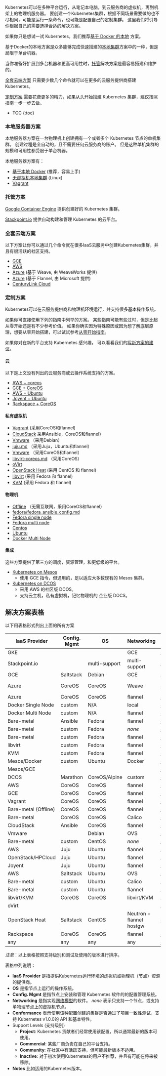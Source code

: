 ---
---

Kubernetes可以在多种平台运行，从笔记本电脑，到云服务商的虚拟机，再到机架上的物理机服务器。
要创建一个Kubernetes集群，根据不同场景需要做的也不尽相同，可能是运行一条命令，也可能是配置自己的定制集群。
这里我们将引导你根据自己的需要选择合适的解决方案。

如果你只是想试一试 Kubernetes，我们推荐[基于 Docker 的本地](/docs/getting-started-guides/docker) 方案。

基于Docker的本地方案是众多能够完成快速搭建的[本地集群](#local-machine-solutions)方案中的一种，但是局限于单台机器。

当你准备好扩展到多台机器和更高可用性时，[托管](#hosted-solutions)解决方案是最容易搭建和维护的。

[全套云端方案](#turn-key-cloud-solutions) 只需要少数几个命令就可以在更多的云服务提供商搭建 Kubernetes。

[定制方案](#custom-solutions)  需要花费更多的精力，如果从头开始搭建 Kubernetes 集群，建议按照指南一步一步去做。

* TOC
{:toc}

### 本地服务器方案

本地服务器方案在一台物理机上创建拥有一个或者多个 Kubernetes 节点的单机集群。
创建过程是全自动的，且不需要任何云服务商的账户。
但是这种单机集群的规模和可用性都受限于单台机器。

本地服务器方案有：

- [基于本地 Docker](/docs/getting-started-guides/docker) (推荐，容易上手)
- [无虚拟机本地集群](/docs/getting-started-guides/locally) (Linux)
- [Vagrant](/docs/getting-started-guides/vagrant)


### 托管方案

[Google Container Engine](https://cloud.google.com/container-engine) 提供创建好的 Kubernetes 集群。

[Stackpoint.io](https://stackpoint.io) 提供自动构建和管理 Kubernetes 的云平台。

### 全套云端方案

以下方案让你可以通过几个命令就在很多IaaS云服务中创建Kubernetes集群，并且有很活跃的社区支持。

- [GCE](/docs/getting-started-guides/gce)
- [AWS](/docs/getting-started-guides/aws)
- [Azure](/docs/getting-started-guides/coreos/azure/) (基于 Weave, 由 WeaveWorks 提供)
- [Azure](/docs/getting-started-guides/azure/) (基于 Flannel, 由 Microsoft 提供)
- [CenturyLink Cloud](/docs/getting-started-guides/clc)

### 定制方案

Kubernetes可以在云服务提供商和物理机环境运行，并支持很多基本操作系统。

如果你可直接使用下列的指南中列举的方案。
某些指南可能有些过时，但是比起从零开始还是有不少参考价值。
如果你确实因为特殊原因或因为想了解底层原理，想要从零开始搭建，可以试试参考[从零开始指南](/docs/getting-started-guides/scratch)。

如果你对在新的平台支持 Kubernetes 感兴趣，
可以看看我们的[写新方案的建议](https://github.com/kubernetes/kubernetes/tree/{{page.githubbranch}}/docs/devel/writing-a-getting-started-guide.md)。

#### 云

以下是上文没有列出的云服务商或云操作系统支持的方案。

- [AWS + coreos](/docs/getting-started-guides/coreos)
- [GCE + CoreOS](/docs/getting-started-guides/coreos)
- [AWS + Ubuntu](/docs/getting-started-guides/juju)
- [Joyent + Ubuntu](/docs/getting-started-guides/juju)
- [Rackspace + CoreOS](/docs/getting-started-guides/rackspace)

#### 私有虚拟机

- [Vagrant](/docs/getting-started-guides/coreos) (采用CoreOS和flannel)
- [CloudStack](/docs/getting-started-guides/cloudstack) 采用Ansible，CoreOS和flannel）
- [Vmware](/docs/getting-started-guides/vsphere)  （采用Debian）
- [juju.md](/docs/getting-started-guides/juju) （采用Juju，Ubuntu和flannel）
- [Vmware](/docs/getting-started-guides/coreos) （采用CoreOS和flannel）
- [libvirt-coreos.md](/docs/getting-started-guides/libvirt-coreos)  （采用CoreOS）
- [oVirt](/docs/getting-started-guides/ovirt)
- [OpenStack Heat](/docs/getting-started-guides/openstack-heat) (采用 CentOS 和 flannel)
- [libvirt](/docs/getting-started-guides/fedora/flannel_multi_node_cluster) (采用 Fedora 和 flannel)
- [KVM](/docs/getting-started-guides/fedora/flannel_multi_node_cluster)  (采用 Fedora 和 flannel)

#### 物理机

- [Offline](/docs/getting-started-guides/coreos/bare_metal_offline) （无需互联网，采用CoreOS和flannel）
- [fedora/fedora_ansible_config.md](/docs/getting-started-guides/fedora/fedora_ansible_config)
- [Fedora single node](/docs/getting-started-guides/fedora/fedora_manual_config)
- [Fedora multi node](/docs/getting-started-guides/fedora/flannel_multi_node_cluster)
- [Centos](/docs/getting-started-guides/centos/centos_manual_config)
- [Ubuntu](/docs/getting-started-guides/ubuntu)
- [Docker Multi Node](/docs/getting-started-guides/docker-multinode)

#### 集成

这些方案提供了第三方的调度，资源管理，和更低级的平台。

- [Kubernetes on Mesos](/docs/getting-started-guides/mesos)
  - 使用 GCE 指令，但通用的，足以适应大多数现有的 Mesos 集群。
- [Kubernetes on DCOS](/docs/getting-started-guides/dcos)
  - 采用 AWS 的社区版 DCOS。
  - 支持云主机，私有虚拟机，记忆物理机的 企业版 DOCS。

## 解决方案表格

以下用表格形式列出上面的所有方案

IaaS Provider        | Config. Mgmt | OS     | Networking  | Docs                                              | Conforms | Support Level
-------------------- | ------------ | ------ | ----------  | ---------------------------------------------     | ---------| ----------------------------
GKE                  |              |        | GCE         | [docs](https://cloud.google.com/container-engine) | ['œ“][3]   | Commercial
Stackpoint.io        |              | multi-support       | multi-support   | [docs](http://www.stackpointcloud.com) |    | Commercial
GCE                  | Saltstack    | Debian | GCE         | [docs](/docs/getting-started-guides/gce)                                    | ['œ“][1]   | Project
Azure                | CoreOS       | CoreOS | Weave       | [docs](/docs/getting-started-guides/coreos/azure/)                    |          | Community ([@errordeveloper](https://github.com/errordeveloper), [@squillace](https://github.com/squillace), [@chanezon](https://github.com/chanezon), [@crossorigin](https://github.com/crossorigin))
Azure                | CoreOS       | CoreOS | flannel     | [docs](/docs/getting-started-guides/azure)                    |          | Community ([@colemickens](https://github.com/colemickens))
Docker Single Node   | custom       | N/A    | local       | [docs](/docs/getting-started-guides/docker)                                 |          | Project ([@brendandburns](https://github.com/brendandburns))
Docker Multi Node    | custom       | N/A    | flannel     | [docs](/docs/getting-started-guides/docker-multinode)                       |          | Project ([@brendandburns](https://github.com/brendandburns))
Bare-metal           | Ansible      | Fedora | flannel     | [docs](/docs/getting-started-guides/fedora/fedora_ansible_config)           |          | Project
Bare-metal           | custom       | Fedora | _none_      | [docs](/docs/getting-started-guides/fedora/fedora_manual_config)            |          | Project
Bare-metal           | custom       | Fedora | flannel     | [docs](/docs/getting-started-guides/fedora/flannel_multi_node_cluster)      |          | Community ([@aveshagarwal](https://github.com/aveshagarwal))
libvirt              | custom       | Fedora | flannel     | [docs](/docs/getting-started-guides/fedora/flannel_multi_node_cluster)      |          | Community ([@aveshagarwal](https://github.com/aveshagarwal))
KVM                  | custom       | Fedora | flannel     | [docs](/docs/getting-started-guides/fedora/flannel_multi_node_cluster)      |          | Community ([@aveshagarwal](https://github.com/aveshagarwal))
Mesos/Docker         | custom       | Ubuntu | Docker      | [docs](/docs/getting-started-guides/mesos-docker)                           |          | Community ([Kubernetes-Mesos Authors](https://github.com/mesosphere/kubernetes-mesos/blob/master/AUTHORS.md))
Mesos/GCE            |              |        |             | [docs](/docs/getting-started-guides/mesos)                                  |          | Community ([Kubernetes-Mesos Authors](https://github.com/mesosphere/kubernetes-mesos/blob/master/AUTHORS.md))
DCOS                 | Marathon   | CoreOS/Alpine | custom | [docs](/docs/getting-started-guides/dcos)                                   |          | Community ([Kubernetes-Mesos Authors](https://github.com/mesosphere/kubernetes-mesos/blob/master/AUTHORS.md))
AWS                  | CoreOS       | CoreOS | flannel     | [docs](/docs/getting-started-guides/aws)                                 |          | Community
GCE                  | CoreOS       | CoreOS | flannel     | [docs](/docs/getting-started-guides/coreos)                                 |          | Community ([@pires](https://github.com/pires))
Vagrant              | CoreOS       | CoreOS | flannel     | [docs](/docs/getting-started-guides/coreos)                                 |          | Community ([@pires](https://github.com/pires), [@AntonioMeireles](https://github.com/AntonioMeireles))
Bare-metal (Offline) | CoreOS       | CoreOS | flannel     | [docs](/docs/getting-started-guides/coreos/bare_metal_offline)              |          | Community ([@jeffbean](https://github.com/jeffbean))
Bare-metal           | CoreOS       | CoreOS | Calico      | [docs](/docs/getting-started-guides/coreos/bare_metal_calico)               |          | Community ([@caseydavenport](https://github.com/caseydavenport))
CloudStack           | Ansible      | CoreOS | flannel     | [docs](/docs/getting-started-guides/cloudstack)                             |          | Community ([@runseb](https://github.com/runseb))
Vmware               |              | Debian | OVS         | [docs](/docs/getting-started-guides/vsphere)                                |          | Community ([@pietern](https://github.com/pietern))
Bare-metal           | custom       | CentOS | _none_      | [docs](/docs/getting-started-guides/centos/centos_manual_config)            |          | Community ([@coolsvap](https://github.com/coolsvap))
AWS                  | Juju         | Ubuntu | flannel     | [docs](/docs/getting-started-guides/juju)                                   |          | [Community](https://github.com/whitmo/bundle-kubernetes) ( [@whit](https://github.com/whitmo), [@matt](https://github.com/mbruzek), [@chuck](https://github.com/chuckbutler) )
OpenStack/HPCloud    | Juju         | Ubuntu | flannel     | [docs](/docs/getting-started-guides/juju)                                   |          | [Community](https://github.com/whitmo/bundle-kubernetes) ( [@whit](https://github.com/whitmo), [@matt](https://github.com/mbruzek), [@chuck](https://github.com/chuckbutler) )
Joyent               | Juju         | Ubuntu | flannel     | [docs](/docs/getting-started-guides/juju)                                   |          | [Community](https://github.com/whitmo/bundle-kubernetes) ( [@whit](https://github.com/whitmo), [@matt](https://github.com/mbruzek), [@chuck](https://github.com/chuckbutler) )
AWS                  | Saltstack    | Ubuntu | OVS         | [docs](/docs/getting-started-guides/aws)                                    |          | Community ([@justinsb](https://github.com/justinsb))
Bare-metal           | custom       | Ubuntu | Calico      | [docs](/docs/getting-started-guides/ubuntu-calico)                          |          | Community ([@djosborne](https://github.com/djosborne))
Bare-metal           | custom       | Ubuntu | flannel     | [docs](/docs/getting-started-guides/ubuntu)                                 |          | Community ([@resouer](https://github.com/resouer), [@WIZARD-CXY](https://github.com/WIZARD-CXY))
libvirt/KVM          | CoreOS       | CoreOS | libvirt/KVM | [docs](/docs/getting-started-guides/libvirt-coreos)                         |          | Community ([@lhuard1A](https://github.com/lhuard1A))
oVirt                |              |        |             | [docs](/docs/getting-started-guides/ovirt)                                  |          | Community ([@simon3z](https://github.com/simon3z))
OpenStack Heat       | Saltstack    | CentOS | Neutron + flannel hostgw | [docs](/docs/getting-started-guides/openstack-heat)            |          | Community ([@FujitsuEnablingSoftwareTechnologyGmbH](https://github.com/FujitsuEnablingSoftwareTechnologyGmbH))
Rackspace            | CoreOS       | CoreOS | flannel     | [docs](/docs/getting-started-guides/rackspace)                              |          | Community ([@doublerr](https://github.com/doublerr))
any                  | any          | any    | any         | [docs](/docs/getting-started-guides/scratch)                                |          | Community ([@erictune](https://github.com/erictune))


*注意*：以上表格按照支持级别和测试及使用的版本进行排序。

表格中列说明：

- **IaaS Provider** 是指提供Kubernetes运行环境的虚拟机或物理机（节点）资源的提供商。
- **OS** 是指节点上运行的操作系统。
- **Config. Mgmt** 是指节点上安装和管理 Kubernetes 软件的的配置管理系统。
- **Networking** 是指实现[网络模型](/docs/admin/networking)的软件。
  _none_ 表示只支持一个节点，或支持单物理节点上的虚拟机节点。
- **Conformance** 表示使用该种配置创建的集群是否通过了项目一致性测试，支持 Kubernetes v1.0.0的 API 和基本特性。
- Support Levels (支持级别)
  - **Project**: Kubernetes 贡献者们经常使用该配置，所以通常最新的版本可使用。
  - **Commercial**: 某些厂商负责在自己的平台支持。
  - **Community**: 在社区中有活跃支持，但可能最新版本不适用。
  - **Inactive**: 对于初次使用Kubernetes的用户不推荐，并且有可能在将来被移除。
- **Notes** 比如适用的Kubernetes版本。


<!-- reference style links below here -->
<!-- GCE conformance test result -->
[1]: https://gist.github.com/erictune/4cabc010906afbcc5061
<!-- Vagrant conformance test result -->
[2]: https://gist.github.com/derekwaynecarr/505e56036cdf010bf6b6
<!-- GKE conformance test result -->
[3]: https://gist.github.com/erictune/2f39b22f72565365e59b
